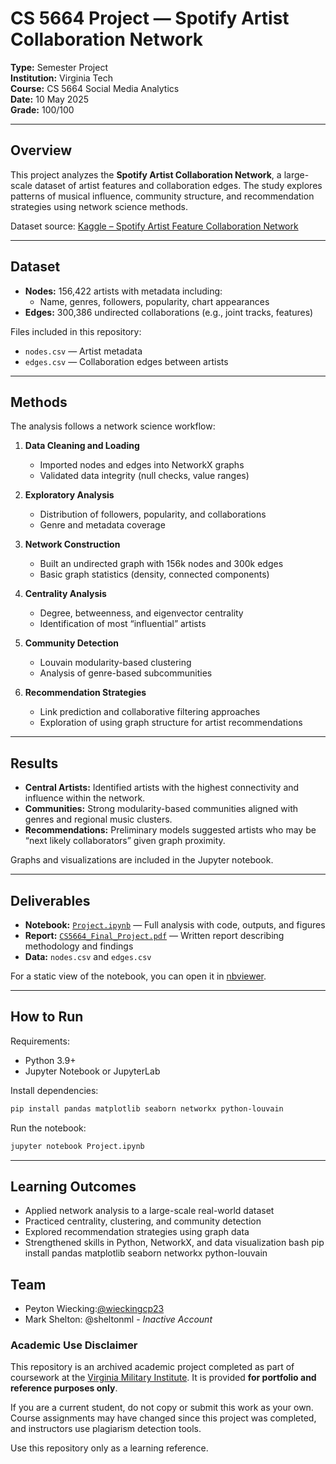 # CS 5664 Project — Spotify Artist Collaboration Network

**Type:** Semester Project  
**Institution:** Virginia Tech  
**Course:** CS 5664 Social Media Analytics  
**Date:** 10 May 2025  
**Grade:** 100/100  

---

## Overview
This project analyzes the **Spotify Artist Collaboration Network**, a large-scale dataset of artist features and collaboration edges. The study explores patterns of musical influence, community structure, and recommendation strategies using network science methods.

Dataset source: [Kaggle – Spotify Artist Feature Collaboration Network](https://www.kaggle.com/datasets/jfreyberg/spotify-artist-feature-collaboration-network)

---

## Dataset
- **Nodes:** 156,422 artists with metadata including:
  - Name, genres, followers, popularity, chart appearances  
- **Edges:** 300,386 undirected collaborations (e.g., joint tracks, features)

Files included in this repository:
- `nodes.csv` — Artist metadata  
- `edges.csv` — Collaboration edges between artists  

---

## Methods
The analysis follows a network science workflow:

1. **Data Cleaning and Loading**  
   - Imported nodes and edges into NetworkX graphs  
   - Validated data integrity (null checks, value ranges)

2. **Exploratory Analysis**  
   - Distribution of followers, popularity, and collaborations  
   - Genre and metadata coverage

3. **Network Construction**  
   - Built an undirected graph with 156k nodes and 300k edges  
   - Basic graph statistics (density, connected components)

4. **Centrality Analysis**  
   - Degree, betweenness, and eigenvector centrality  
   - Identification of most “influential” artists

5. **Community Detection**  
   - Louvain modularity-based clustering  
   - Analysis of genre-based subcommunities

6. **Recommendation Strategies**  
   - Link prediction and collaborative filtering approaches  
   - Exploration of using graph structure for artist recommendations

---

## Results
- **Central Artists:** Identified artists with the highest connectivity and influence within the network.  
- **Communities:** Strong modularity-based communities aligned with genres and regional music clusters.  
- **Recommendations:** Preliminary models suggested artists who may be “next likely collaborators” given graph proximity.  

Graphs and visualizations are included in the Jupyter notebook.

---

## Deliverables
- **Notebook:** [`Project.ipynb`](Project.ipynb) — Full analysis with code, outputs, and figures  
- **Report:** [`CS5664_Final_Project.pdf`](CS5664_Final_Project.pdf) — Written report describing methodology and findings  
- **Data:** `nodes.csv` and `edges.csv`  

For a static view of the notebook, you can open it in [nbviewer](https://nbviewer.org/github/wieckingcp23/cs5664-spotify-network-analysis/blob/main/Project.ipynb).

---

## How to Run
Requirements:
- Python 3.9+  
- Jupyter Notebook or JupyterLab  

Install dependencies:
```bash
pip install pandas matplotlib seaborn networkx python-louvain
```
Run the notebook:
```bash
jupyter notebook Project.ipynb
```
---
## Learning Outcomes
- Applied network analysis to a large-scale real-world dataset
- Practiced centrality, clustering, and community detection
- Explored recommendation strategies using graph data
- Strengthened skills in Python, NetworkX, and data visualization
bash
pip install pandas matplotlib seaborn networkx python-louvain

## Team

- Peyton Wiecking:[@wieckingcp23](https://github.com/wieckingcp23) 
- Mark Shelton: @sheltonml - _Inactive Account_

### Academic Use Disclaimer
This repository is an archived academic project completed as part of coursework at the [Virginia Military Institute](https://www.vmi.edu/cadet-life/cadet-leadership-and-development/honor-system/). It is provided **for portfolio and reference purposes only**.  

If you are a current student, do not copy or submit this work as your own. Course assignments may have changed since this project was completed, and instructors use plagiarism detection tools.

Use this repository only as a learning reference.
